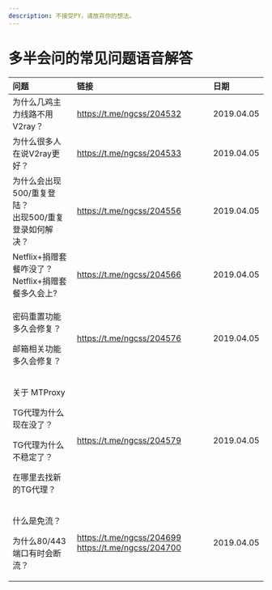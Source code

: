 ```yaml
---
description: 不接受PY，请放弃你的想法。
---
```


# 多半会问的常见问题语音解答

  


<table>
  <thead>
    <tr>
      <th style="text-align:left">&#x95EE;&#x9898;</th>
      <th style="text-align:left">&#x94FE;&#x63A5;</th>
      <th style="text-align:left">&#x65E5;&#x671F;</th>
    </tr>
  </thead>
  <tbody>
    <tr>
      <td style="text-align:left">&#x4E3A;&#x4EC0;&#x4E48;&#x51E0;&#x9E21;&#x4E3B;&#x529B;&#x7EBF;&#x8DEF;&#x4E0D;&#x7528;V2ray&#xFF1F;</td>
      <td
      style="text-align:left"><a href="https://t.me/ngcss/204532">https://t.me/ngcss/204532</a>
        </td>
        <td style="text-align:left">2019.04.05</td>
    </tr>
    <tr>
      <td style="text-align:left">&#x4E3A;&#x4EC0;&#x4E48;&#x5F88;&#x591A;&#x4EBA;&#x5728;&#x8BF4;V2ray&#x66F4;&#x597D;&#xFF1F;</td>
      <td
      style="text-align:left"><a href="https://t.me/ngcss/204533">https://t.me/ngcss/204533</a>
        </td>
        <td style="text-align:left">2019.04.05</td>
    </tr>
    <tr>
      <td style="text-align:left">&#x4E3A;&#x4EC0;&#x4E48;&#x4F1A;&#x51FA;&#x73B0;500/&#x91CD;&#x590D;&#x767B;&#x9646;&#xFF1F;
        <br
        />&#x51FA;&#x73B0;500/&#x91CD;&#x590D;&#x767B;&#x5F55;&#x5982;&#x4F55;&#x89E3;&#x51B3;&#xFF1F;</td>
      <td
      style="text-align:left"><a href="https://t.me/ngcss/204556">https://t.me/ngcss/204556</a>
        </td>
        <td style="text-align:left">2019.04.05</td>
    </tr>
    <tr>
      <td style="text-align:left">Netflix+&#x6350;&#x8D60;&#x5957;&#x9910;&#x548B;&#x6CA1;&#x4E86;&#xFF1F;
        <br
        />Netflix+&#x6350;&#x8D60;&#x5957;&#x9910;&#x591A;&#x4E45;&#x4F1A;&#x4E0A;?</td>
      <td
      style="text-align:left"><a href="https://t.me/ngcss/204566">https://t.me/ngcss/204566</a>
        </td>
        <td style="text-align:left">2019.04.05</td>
    </tr>
    <tr>
      <td style="text-align:left">
        <p>&#x5BC6;&#x7801;&#x91CD;&#x7F6E;&#x529F;&#x80FD;&#x591A;&#x4E45;&#x4F1A;&#x4FEE;&#x590D;&#xFF1F;</p>
        <p>&#x90AE;&#x7BB1;&#x76F8;&#x5173;&#x529F;&#x80FD;&#x591A;&#x4E45;&#x4F1A;&#x4FEE;&#x590D;&#xFF1F;</p>
      </td>
      <td style="text-align:left"><a href="https://t.me/ngcss/204576">https://t.me/ngcss/204576</a>
      </td>
      <td style="text-align:left">2019.04.05</td>
    </tr>
    <tr>
      <td style="text-align:left">
        <p>&#x5173;&#x4E8E; MTProxy</p>
        <p>TG&#x4EE3;&#x7406;&#x4E3A;&#x4EC0;&#x4E48;&#x73B0;&#x5728;&#x6CA1;&#x4E86;&#xFF1F;</p>
        <p>TG&#x4EE3;&#x7406;&#x4E3A;&#x4EC0;&#x4E48;&#x4E0D;&#x7A33;&#x5B9A;&#x4E86;&#xFF1F;</p>
        <p>&#x5728;&#x54EA;&#x91CC;&#x53BB;&#x627E;&#x65B0;&#x7684;TG&#x4EE3;&#x7406;&#xFF1F;</p>
      </td>
      <td style="text-align:left"><a href="https://t.me/ngcss/204579">https://t.me/ngcss/204579</a>
      </td>
      <td style="text-align:left">2019.04.05</td>
    </tr>
    <tr>
      <td style="text-align:left">
        <p>&#x4EC0;&#x4E48;&#x662F;&#x514D;&#x6D41;&#xFF1F;</p>
        <p>&#x4E3A;&#x4EC0;&#x4E48;80/443&#x7AEF;&#x53E3;&#x6709;&#x65F6;&#x4F1A;&#x65AD;&#x6D41;&#xFF1F;</p>
      </td>
      <td style="text-align:left"><a href="https://t.me/ngcss/204699%20https://t.me/ngcss/204700">https://t.me/ngcss/204699 https://t.me/ngcss/204700</a>
      </td>
      <td style="text-align:left">2019.04.05</td>
    </tr>
  </tbody>
</table>
